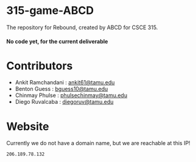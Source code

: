 # 315-game-ABCD

The repository for Rebound, created by ABCD for CSCE 315.

#### No code yet, for the current deliverable

# Contributors

* Ankit Ramchandani : ankit61@tamu.edu
* Benton Guess : bguess10@tamu.edu
* Chinmay Phulse : phulsechinmay@tamu.edu
* Diego Ruvalcaba : diegoruv@tamu.edu

# Website

Currently we do not have a domain name, but we are reachable at this IP!

` 206.189.78.132 `
